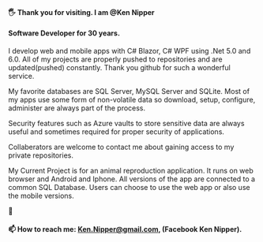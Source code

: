 #### :raised_hand_with_fingers_splayed: Thank you for visiting. I am @Ken Nipper
#### Software Developer for 30 years.
I develop web and mobile apps with C# Blazor, C# WPF using .Net 5.0 and 6.0.
All of my projects are properly pushed to repositories and are updated(pushed) constantly.
Thank you github for such a wonderful service. 

My favorite databases are SQL Server, MySQL Server and SQLite. Most of my apps
use some form of non-volatile data so download, setup, configure, administer are
always part of the process. 

Security features such as Azure vaults to store sensitive data are always useful
and sometimes required for proper security of applications.

Collaberators are welcome to contact me about gaining access to my private repositories.

My Current Project is for an animal reproduction application. It runs on web browser
and Android and Iphone. All versions of the app are connected to a common SQL Database.
Users can choose to use the web app or also use the mobile versions.


:slightly_smiling_face:
#### 📫 How to reach me: Ken.Nipper@gmail.com, (Facebook Ken Nipper).
<!--
**kencctt11/kencctt11** is a ✨ _special_ ✨ repository because its `README.md` (this file) appears on your GitHub profile.

Here are some ideas to get you started:

- 🔭 I’m currently working on ...
- 🌱 I’m currently learning ...
- 👯 I’m looking to collaborate on ...
- 🤔 I’m looking for help with ...
- 💬 Ask me about ...
- 📫 How to reach me: ...
- 😄 Pronouns: ...
- ⚡ Fun fact: ...
-->
